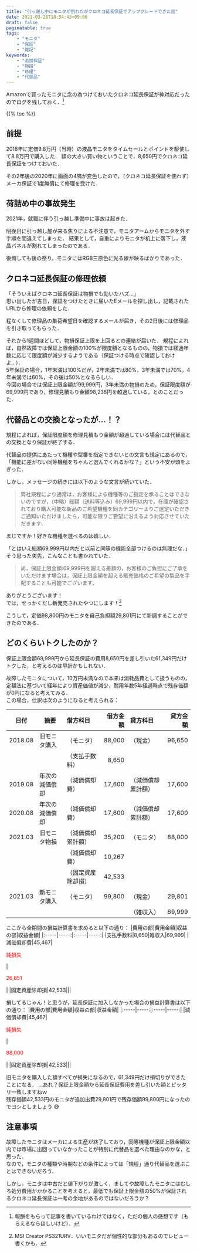```yaml
---
title: "引っ越し中にモニタが割れたがクロネコ延長保証でアップグレードできた話"
date: 2021-03-26T18:54:43+09:00
draft: false
paginatable: true
tags:
    - "モニタ"
    - "保証"
    - "雑記"
keywords:
    - "追加保証"
    - "物損"
    - "修理"
    - "代替品"
---
```


Amazonで買ったモニタに念の為つけておいたクロネコ延長保証が神対応だったのでログを残しておく．[^1]

<!--more-->

{{% toc %}}

## 前提

2018年に定価9.8万円（当時）の液晶モニタをタイムセールとポイントを駆使して8.8万円で購入した．
額の大きい買い物ということで，8,650円でクロネコ延長保証をつけておいた．

その2年後の2020年に画面の4隅が変色したので，（クロネコ延長保証を使わず）メーカ保証で1度無償にて修理を受けた．

## 荷詰め中の事故発生

2021年，就職に伴う引っ越し準備中に事故は起きた．

明後日に引っ越し屋が来る焦りによる不注意で，モニタアームからモニタを外す手順を間違えてしまった．
結果として，自重によりモニタが机上に落下し，液晶パネルが割れてしまったのである．

後悔しても後の祭り，モニタにはRGB三原色に光る線が映るばかりであった．

## クロネコ延長保証の修理依頼

「そういえばクロネコ延長保証は物損でも効いたハズ…」  
思い出したが吉日，保証をつけたときに届いたEメールを探し出し，記載されたURLから修理の依頼をした．

程なくして修理品の集荷希望日を確認するメールが届き，その2日後には修理品を引き取ってもらった．

それから1週間ほどして，物損保証上限を上回るとの連絡が届いた．
規程によれば，自然故障では保証上限金額の100%が限度額となるものの，物損では経過年数に応じて限度額が減少するようである（保証つける時点で確認しておけよ…）．  
5年保証の場合，1年未満は100%だが，2年未満では80%，3年未満では70%，4年未満では60%，その後は50%となるらしい．  
今回の場合では保証上限金額が99,999円，3年未満の物損のため，保証限度額が69,999円であり，修理見積もり金額98,238円を超過している，とのことだった．

## 代替品との交換となったが…！？

規程によれば，保証限度額を修理見積もり金額が超過している場合には代替品との交換となり保証が終了する．

代替品の提供にあたって機種や型番を指定できないとの文言も規定にあるので，「機能に差がない同等機種をちゃんと選んでくれるかな？」という不安が頭をよぎった．

しかし，メッセージの続きには以下のような文言が続いていた．  
> 弊社規程により通常は，お客様による機種等のご指定を承ることはできないのですが，（中略）総額（送料等込み）69,999円以内で，在庫が確認されており購入可能な新品のご希望機種を同カテゴリーよりご選定いただきご通知いただけましたら，可能な限りご要望に沿えるよう対応させていただきます．

まじですか！好きな機種を選べるのは嬉しい．

「とはいえ総額69,999円以内だと以前と同等の機能全部つけるのは無理だな．」  
そう思った矢先，こんなことも書かれていた．  
> 尚，保証上限金額:69,999円を超える差額の，お客様のご負担にご了承をいただけます場合は，保証上限金額を超える販売価格のご希望の製品を手配することも可能でございます．

ありがとうございます！  
では，せっかくだし新発売されたやつにします！[^2]

こうして，定価98,800円のモニタを自己負担額29,801円にて新調することができたのである．

## どのくらいトクしたのか？

保証上限金額69,999円から延長保証の費用8,650円を差し引いた61,349円だけトクした，と考えるのは早計かもしれない．

故障したモニタについて，10万円未満なので本来は消耗品費として扱うものの，定額法に基づいて経年により資産価値が減少，耐用年数5年経過時点で残存価額が0円になると考えてみる．  
この場合，仕訳は次のようになると考えられる：

|日付|摘要|借方科目|借方金額|貸方科目|貸方金額|
|-------|-----|:--|--:|:--|--:|
|2018.08|旧モニタ購入|（モニタ）|88,000|（現金）|96,650|
|       |         |（支払手数料）|8,650|    |      |
|2019.08|年次の減価償却|（減価償却費）|17,600|（減価償却累計額）|17,600|
|2020.08|年次の減価償却|（減価償却費）|17,600|（減価償却累計額）|17,600|
|2021.03|旧モニタ物損|（減価償却累計額）|35,200|（モニタ）|88,000|
|       |         |（減価償却費）|10,267|          |      |
|       |         |（固定資産除却損）|42,533|       |      |
|2021.03|新モニタ購入|（モニタ）|99,800|（現金）|29,801|
|       |         |       |      |（雑収入）|69,999

ここから全期間の損益計算書を求めると以下の通り：
|費用の部|費用金額|収益の部|収益金額|
|:-----|-----:|:-----|-----:|
|支払手数料|8,650|雑収入|69,999|
|減価償却費|45,467|<p style="color:red">純損失</p>|<p style="color:red">26,651</p>|
|固定資産除却損|42,533|||

損してるじゃん！と思うが，延長保証に加入しなかった場合の損益計算書は以下の通り：
|費用の部|費用金額|収益の部|収益金額|
|:-----|-----:|:-----|-----:|
|減価償却費|45,467|<p style="color:red">純損失</p>|<p style="color:red">88,000</p>|
|固定資産除却損|42,533|||

旧モニタを購入した額すべてが損失になるので，61,349円だけ損切りができたことになる．
…あれ？保証上限金額から延長保証費用を差し引いた額とピッタリ一致しますねｗ  
残存価額42,533円のモニタが追加出費29,801円で残存価額99,800円になったのでヨシとしましょう :sweat_smile:

## 注意事項

故障したモニタはメーカによる生産が終了しており，同等機種が保証上限金額以内では市場に出回っていなかったことが特別に代替品を選べた理由なのかな，と思った．  
なので，モニタの種類や時期などの条件によっては「規程」通り代替品を選ぶことはできないだろう．

しかし，モニタは中古だと値下がりが激しく，ましてや故障したモニタにはむしろ処分費用がかかることを考えると，最低でも保証上限金額の50%が保証されるクロネコ延長保証は一考の余地があるのではないだろうか？

[^1]:報酬をもらって記事を書いているわけではなく，ただの個人の感想です（もらえるならほしいけど）．
[^2]:MSI Creator PS321URV．いいモニタだが個性的な部分もあるのでレビュー書くかも．
